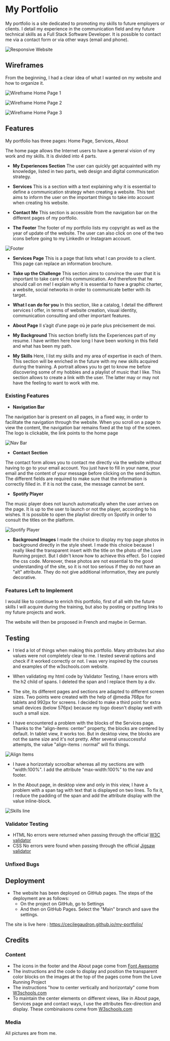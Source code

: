 # My Portfolio
My portfolio is a site dedicated to promoting my skills to future employers or clients. I detail my experience in the communication field and my future technical skills as a Full Stack Software Developer. It is possible to contact me via a contact form or via other ways (email and phone).

![Responsive Website](/assets/screenshots/responsive-website.png)

## Wireframes
From the beginning, I had a clear idea of what I wanted on my website and how to organize it.

![Wireframe Home Page 1](/assets/screenshots/home-page1.jpg)

![Wireframe Home Page 2](/assets/screenshots/home-page2.jpg)

![Wireframe Home Page 3](/assets/screenshots/home-page3.jpg)

## Features

My portfolio has three pages: Home Page, Services, About

The home page allows the Internet users to have a general vision of my work and my skills. It is divided into 4 parts.

- __My Experiences Section__
The user can quickly get acquainted with my knowledge, listed in two parts, web design and digital communication strategy.

- __Services__
This is a section with a text explaining why it is essential to define a communication strategy when creating a website. This text aims to inform the user on the important things to take into account when creating his website.

- __Contact Me__
This section is accessible from the navigation bar on the different pages of my portfolio.

- __The Footer__
The footer of my portfolio lists my copyright as well as the year of update of the website. The user can also click on one of the two icons before going to my LinkedIn or Instagram account.

![Footer](/assets/screenshots/footer.png)

- __Services Page__
This is a page that lists what I can provide to a client. This page can replace an information brochure.

- __Take up the Challenge__
This section aims to convince the user that it is important to take care of his communication. And therefore that he should call on me! I explain why it is essential to have a graphic charter, a website, social networks in order to communicate better with its target. 

- __What I can do for you__
In this section, like a catalog, I detail the different services I offer, in terms of website creation, visual identity, communication consulting and other important features.

- __About Page__
Il s’agit d’une page où je parle plus précisement de moi.

- __My Background__
This section briefly lists the Experiences part of my resume. I have written here how long I have been working in this field and what has been my path.

- __My Skills__
Here, I list my skills and my area of expertise in each of them. 
This section will be enriched in the future with my new skills acquired during the training.
A portrait allows you to get to know me before discovering some of my hobbies and a playlist of music that I like.
This section allows to create a link with the user. The latter may or may not have the feeling to want to work with me.

### Existing Features

- __Navigation Bar__

The navigation bar is present on all pages, in a fixed way, in order to facilitate the navigation through the website. When you scroll on a page to view the content, the navigation bar remains fixed at the top of the screen. 
The logo is clickable, the link points to the home page

![Nav Bar](/assets/screenshots/header.png)

- __Contact Section__

The contact form allows you to contact me directly via the website without having to go to your email account. You just have to fill in your name, your email and the content of your message before clicking on the send button. The different fields are required to make sure that the information is correctly filled in. If it is not the case, the message cannot be sent.

- __Spotify Player__

The music player does not launch automatically when the user arrives on the page. It is up to the user to launch or not the player, according to his wishes. It is possible to open the playlist directly on Spotify in order to consult the titles on the platform.

![Spotify Player](/assets/screenshots/spotify-reader.png)

- __Background Images__
I made the choice to display my top page photos in background directly in the style sheet. I made this choice because I really liked the transparent insert with the title on the photo of the Love Running project. But I didn't know how to achieve this effect. So I copied the css code. Moreover, these photos are not essential to the good understanding of the site, so it is not too serious if they do not have an "alt" attribute. They do not give additional information, they are purely decorative. 

### Features Left to Implement

I would like to continue to enrich this portfolio, first of all with the future skills I will acquire during the training, but also by posting or putting links to my future projects and work.

The website will then be proposed in French and maybe in German.

## Testing

- I tried a lot of things when making this portfolio. Many attributes but also values were not completely clear to me. I tested several options and check if it worked correctly or not. I was very inspired by the courses and examples of the w3schools.com website.

- When validating my html code by Validator Testing, I have errors with the h2 child of spans. I deleted the span and I replace them by a div.

- The site, its different pages and sections are adapted to different screen sizes. Two points were created with the help of @media 768px for tablets and 992px for screens. I decided to make a third point for extra small devices (below 576px) because my logo doesn't display well with such a small size.

- I have encountered a problem with the blocks of the Services page. Thanks to the "align-items: center" property, the blocks are centered by default. In tablet view, it works too. But in desktop view, the blocks are not the same size and it's not pretty. After several unsuccessful attempts, the value "align-items : normal" will fix things.

![Align Items](/assets/screenshots/align-items.png)

- I have a horizontaly scroolbar whereas all my sections are with "width:100%". I add the attribute "max-width:100%" to the nav and footer.

- In the About page, in desktop view and only in this view, I have a problem with a span tag with text that is displayed on two lines. To fix it, I reduce the padding of the span and add the attribute display with the value inline-block.

![Skills line](/assets/screenshots/skills-line.png)

### Validator Testing

- HTML
No errors were returned when passing through the official [W3C validator](https://validator.w3.org/nu/)
- CSS
No errors were found when passing through the official [Jigsaw validator](https://jigsaw.w3.org/css-validator/)

### Unfixed Bugs


## Deployment

- The website has been deployed on GitHub pages. The steps of the deployment are as follows:
    - On the project on GitHub, go to Settings
    - And then on GitHub Pages. Select the "Main" branch and save the settings.

The site is live here : https://cecilegaudron.github.io/my-portfolio/

## Credits

### Content

- The icons in the footer and the About page come from [Font Awesome](https://fontawesome.com/)
- The instructions and the code to display and position the transparent color blocks on the images at the top of the pages come from the Love Running Project
- The instructions "how to center vertically and horizontaly" come from [W3schools.com](https://www.w3schools.com/) 
- To maintain the center elements on different views, like in About page, Services page and contact ways, I use the attributes flex-direction and display. These combinaisons come from [W3schools.com](https://www.w3schools.com/)

### Media

All pictures are from me.